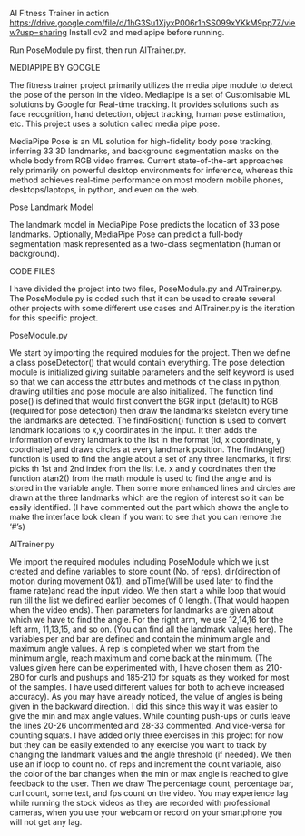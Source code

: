 AI Fitness Trainer in action https://drive.google.com/file/d/1hG3Su1XjyxP006r1hSS099xYKkM9pp7Z/view?usp=sharing
Install cv2 and mediapipe before running.

Run PoseModule.py first, then run AITrainer.py.

MEDIAPIPE BY GOOGLE

The fitness trainer project primarily utilizes the media pipe module to detect the pose of the person in the video. Mediapipe is a set of Customisable ML solutions by Google for Real-time tracking. It provides solutions such as face recognition, hand detection, object tracking, human pose estimation, etc. This project uses a solution called media pipe pose.

MediaPipe Pose is an ML solution for high-fidelity body pose tracking, inferring 33 3D landmarks, and background segmentation masks on the whole body from RGB video frames. Current state-of-the-art approaches rely primarily on powerful desktop environments for inference, whereas this method achieves real-time performance on most modern mobile phones, desktops/laptops, in python, and even on the web.

Pose Landmark Model

The landmark model in MediaPipe Pose predicts the location of 33 pose landmarks. Optionally, MediaPipe Pose can predict a full-body segmentation mask represented as a two-class segmentation (human or background).

CODE FILES

I have divided the project into two files, PoseModule.py and AITrainer.py. The PoseModule.py is coded such that it can be used to create several other projects with some different use cases and AITrainer.py is the iteration for this specific project. 


PoseModule.py

We start by importing the required modules for the project. Then we define a class poseDetector() that would contain everything. The pose detection module is initialized giving suitable parameters and the self keyword is used so that we can access the attributes and methods of the class in python, drawing utilities and pose module are also initialized.
The function find pose() is defined that would first convert the BGR input (default) to RGB
(required for pose detection) then draw the landmarks skeleton every time the landmarks are detected. The findPosition() function is used to convert landmark locations to x,y coordinates in the input. It then adds the information of every landmark to the list in the format [id, x coordinate, y coordinate] and draws circles at every landmark position. The findAngle() function is used to find the angle about a set of any three landmarks, It first picks th 1st and 2nd index from the list i.e. x and y coordinates then the function atan2() from the math module is used to find the angle and is stored in the variable angle. Then some more enhanced lines and circles are drawn at the three landmarks which are the region of interest so it can be easily identified. (I have commented out the part which shows the angle to make the interface look clean if you want to see that you can remove the ‘#’s)


AITrainer.py

We import the required modules including PoseModule which we just created and define variables to store count (No. of reps), dir(direction of motion during movement 0&1), and pTime(Will be used later to find the frame rate)and read the input video. We then start a while loop that would run till the list we defined earlier becomes of 0 length. (That would happen when the video ends). Then parameters for landmarks are given about which we have to find the angle. For the right arm, we use 12,14,16 for the left arm, 11,13,15, and so on. (You can find all the landmark values here). The variables per and bar are defined and contain the minimum angle and maximum angle values. A rep is completed when we start from the minimum angle, reach maximum and come back at the minimum. (The values given here can be experimented with, I have chosen them as 210-280 for curls and pushups and 185-210 for squats as they worked for most of the samples. I have used different values for both to achieve increased accuracy). As you may have already noticed, the value of angles is being given in the backward direction. I did this since this way it was easier to give the min and max angle values. While counting push-ups or curls leave the lines 20-26 uncommented and 28-33 commented. And vice-versa for counting squats. I have added only three exercises in this project for now but they can be easily extended to any exercise you want to track by changing the landmark values and the angle threshold (if needed). We then use an if loop to count no. of reps and increment the count variable, also the color of the bar changes when the min or max angle is reached to give feedback to the user. Then we draw The percentage count, percentage bar, curl count, some text, and fps count on the video. You may experience lag while running the stock videos as they are recorded with professional cameras, when you use your webcam or record on your smartphone you will not get any lag.
